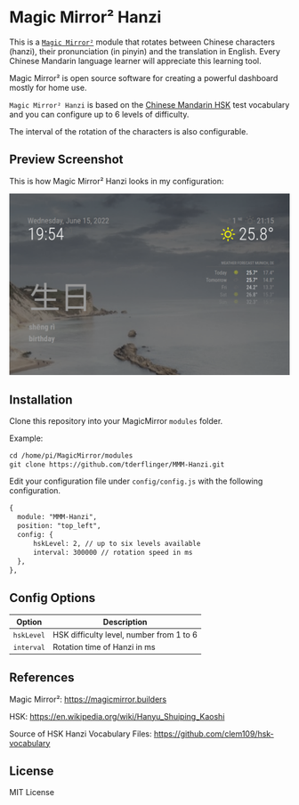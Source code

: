 # Magic Mirror² Hanzi

This is a [`Magic Mirror²`](https://magicmirror.builders/) module that rotates between Chinese characters (hanzi), their pronunciation (in pinyin)
and the translation in English.
Every Chinese Mandarin language learner will appreciate this learning tool.

Magic Mirror² is open source software for creating a powerful dashboard mostly for home use.

`Magic Mirror² Hanzi` is based on the [Chinese Mandarin HSK](https://en.wikipedia.org/wiki/Hanyu_Shuiping_Kaoshi) test vocabulary and you can configure up to 6 levels
of difficulty.

The interval of the rotation of the characters is also configurable.

## Preview Screenshot

This is how Magic Mirror² Hanzi looks in my configuration:

![Magic Mirror² Hanzi exmaple screen](./mmm-hanzi-screenshot.png)

## Installation

Clone this repository into your MagicMirror `modules` folder.

Example:

```
cd /home/pi/MagicMirror/modules
git clone https://github.com/tderflinger/MMM-Hanzi.git
```

Edit your configuration file under `config/config.js` with the following configuration.
```
{
  module: "MMM-Hanzi",
  position: "top_left",
  config: {
      hskLevel: 2, // up to six levels available
      interval: 300000 // rotation speed in ms
  },
},
```

## Config Options
| **Option**        | **Description** |
| --- | --- |
| `hskLevel`     | HSK difficulty level, number from 1 to 6 |
| `interval`      | Rotation time of Hanzi in ms |

## References

Magic Mirror²: https://magicmirror.builders

HSK: https://en.wikipedia.org/wiki/Hanyu_Shuiping_Kaoshi

Source of HSK Hanzi Vocabulary Files: https://github.com/clem109/hsk-vocabulary

## License

MIT License